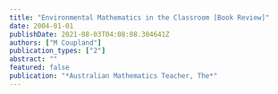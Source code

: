 ```yaml
---
title: "Environmental Mathematics in the Classroom [Book Review]"
date: 2004-01-01
publishDate: 2021-08-03T04:08:08.304641Z
authors: ["M Coupland"]
publication_types: ["2"]
abstract: ""
featured: false
publication: "*Australian Mathematics Teacher, The*"
---
```



